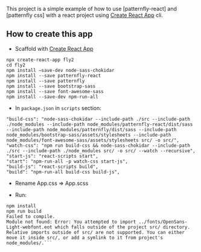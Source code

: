 This project is a simple example of how to use [patternfly-react] and [patternfly css] with a react project using [Create React App](https://github.com/facebookincubator/create-react-app) cli.

## How to create this app

* Scaffold with [Create React App](https://github.com/facebookincubator/create-react-app)
```
npx create-react-app fly2
cd fly2
npm install —save-dev node-sass-chokidar
npm install --save patternfly-react
npm install --save patternfly  
npm install --save bootstrap-sass
npm install --save font-awesome-sass
npm install --save-dev npm-run-all 
```

* In `package.json` in `scripts` section:
```
"build-css": "node-sass-chokidar --include-path ./src --include-path ./node_modules --include-path node_modules/patternfly-react/dist/sass --include-path node_modules/patternfly/dist/sass --include-path node_modules/bootstrap-sass/assets/stylesheets --include-path node_modules/font-awesome-sass/assets/stylesheets src/ -o src/",
"watch-css": "npm run build-css && node-sass-chokidar --include-path ./src --include-path ./node_modules src/ -o src/ --watch --recursive",
"start-js": "react-scripts start",
"start": "npm-run-all -p watch-css start-js",
"build-js": "react-scripts build",
"build": "npm-run-all build-css build-js",
```
* Rename App.css => App.scss

* Run:
```
npm install
npm run build
Failed to compile.
Module not found: Error: You attempted to import ../fonts/OpenSans-Light-webfont.eot which falls outside of the project src/ directory. Relative imports outside of src/ are not supported. You can either move it inside src/, or add a symlink to it from project's node_modules/.```
```
